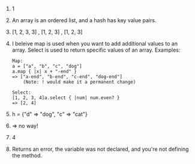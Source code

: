 1)	1

2)	An array is an ordered list, and a hash has key value
		pairs.

3)	[1, 2, 3, 3] , [1, 2, 3] , [1, 2, 3]

4)	I beleive map is used when you want to add additional
		values to an array. Select is used to return specific
		values of an array. Examples:

		Map:
  		a = ["a", "b", "c", "dog"]
  		a.map { |x| x + "-end" }
  		=> ["a-end", "b-end", "c-end", "dog-end"]
    		(Note: ! would make it a permanent change)

		Select:
  		[1, 2, 3, 4]a.select { |num| num.even? }
  		=> [2, 4]
5)	h = {"d" => "dog", "c" => "cat"}

6)	=> no way!

7)	4

8)	Returns an error, the variable was not declared,
		and you're not defining the method.